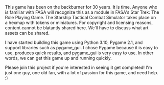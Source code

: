 This game has been on the backburner for 30 years. It is time. 
Anyone who is familiar with FASA will recognize this as a module in FASA's Star Trek: The Role Playing Game. 
The Starship Tactical Combat Simulator takes place on a hexmap with tokens or miniatures.
For copyright and licensing reasons, content cannot be blatantly shared here. 
We'll have to discuss what art assets can be shared. 

I have started building this game using Python 3.10, Pygame 2.1, and support libraries such as pygame_gui. I chose Pygame because it is easy to use, produces quick results, and pygame_gui is very easy to use. In other words, we can get this game up and running quickly. 

Please join this project if you're interested in seeing it get completed! I'm just one guy, one old fan, with a lot of passion for this game, and need help. :)
